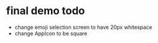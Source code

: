 # final demo todo
- change emoji selection screen to have 20px whitespace
- change AppIcon to be square
